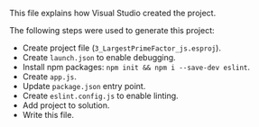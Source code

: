 This file explains how Visual Studio created the project.

The following steps were used to generate this project:
- Create project file (`3_LargestPrimeFactor_js.esproj`).
- Create `launch.json` to enable debugging.
- Install npm packages: `npm init && npm i --save-dev eslint`.
- Create `app.js`.
- Update `package.json` entry point.
- Create `eslint.config.js` to enable linting.
- Add project to solution.
- Write this file.
